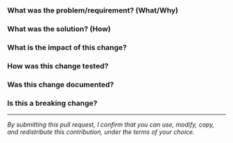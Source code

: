### What was the problem/requirement? (What/Why)

### What was the solution? (How)

### What is the impact of this change?

### How was this change tested?

### Was this change documented?

### Is this a breaking change?

----

*By submitting this pull request, I confirm that you can use, modify, copy, and redistribute this contribution, under the terms of your choice.*